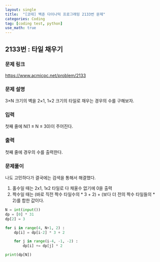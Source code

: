 ```yaml
---
layout: single
title:  "[코테] 백준 다이나믹 프로그래밍 2133번 문제"
categories: Coding
tag: [coding test, python]
use_math: true
---
```


## 2133번 : 타일 채우기
### 문제 링크
<https://www.acmicpc.net/problem/2133>

### 문제 설명
3×N 크기의 벽을 2×1, 1×2 크기의 타일로 채우는 경우의 수를 구해보자.

### 입력
첫째 줄에 N(1 ≤ N ≤ 30)이 주어진다.

### 출력
첫째 줄에 경우의 수를 출력한다.

### 문제풀이
나도 고민하다가 결국에는 검색을 통해서 해결했다.

1. 홀수일 때는 2x1, 1x2 타일로 다 채울수 없기에 0을 출력
2. 짝수일 때는 (바로 직전 짝수 타일수의 * 3 + 2) + (보다 더 전의 짝수 타일들의 * 2)를 합한 값이다.


```python
N = int(input())
dp = [0] * 31
dp[2] = 3

for i in range(4, N+1, 2) :
    dp[i] = dp[i-2] * 3 + 2

    for j in range(i-4, -1, -2) :
        dp[i] += dp[j] * 2

print(dp[N])
```
